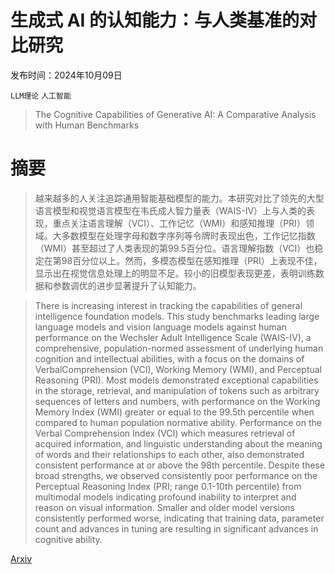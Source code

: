 # 生成式 AI 的认知能力：与人类基准的对比研究

发布时间：2024年10月09日

`LLM理论` `人工智能`

> The Cognitive Capabilities of Generative AI: A Comparative Analysis with Human Benchmarks

# 摘要

> 越来越多的人关注追踪通用智能基础模型的能力。本研究对比了领先的大型语言模型和视觉语言模型在韦氏成人智力量表（WAIS-IV）上与人类的表现，重点关注语言理解（VCI）、工作记忆（WMI）和感知推理（PRI）领域。大多数模型在处理字母和数字序列等令牌时表现出色，工作记忆指数（WMI）甚至超过了人类表现的第99.5百分位。语言理解指数（VCI）也稳定在第98百分位以上。然而，多模态模型在感知推理（PRI）上表现不佳，显示出在视觉信息处理上的明显不足。较小的旧模型表现更差，表明训练数据和参数调优的进步显著提升了认知能力。

> There is increasing interest in tracking the capabilities of general intelligence foundation models. This study benchmarks leading large language models and vision language models against human performance on the Wechsler Adult Intelligence Scale (WAIS-IV), a comprehensive, population-normed assessment of underlying human cognition and intellectual abilities, with a focus on the domains of VerbalComprehension (VCI), Working Memory (WMI), and Perceptual Reasoning (PRI). Most models demonstrated exceptional capabilities in the storage, retrieval, and manipulation of tokens such as arbitrary sequences of letters and numbers, with performance on the Working Memory Index (WMI) greater or equal to the 99.5th percentile when compared to human population normative ability. Performance on the Verbal Comprehension Index (VCI) which measures retrieval of acquired information, and linguistic understanding about the meaning of words and their relationships to each other, also demonstrated consistent performance at or above the 98th percentile. Despite these broad strengths, we observed consistently poor performance on the Perceptual Reasoning Index (PRI; range 0.1-10th percentile) from multimodal models indicating profound inability to interpret and reason on visual information. Smaller and older model versions consistently performed worse, indicating that training data, parameter count and advances in tuning are resulting in significant advances in cognitive ability.

[Arxiv](https://arxiv.org/abs/2410.07391)